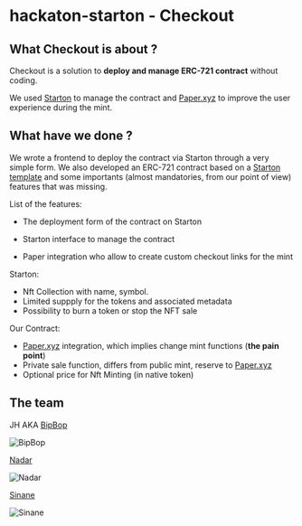 # hackaton-starton - Checkout

## What Checkout is about ?
Checkout is a solution to **deploy and manage ERC-721 contract** without coding.

We used [Starton](https://www.starton.io/) to manage the contract and [Paper.xyz](https://paper.xyz/) to improve the user experience during the mint.

## What have we done ?
We wrote a frontend to deploy the contract via Starton through a very simple form. We also developed an ERC-721 contract based on a [Starton template](https://github.com/starton-io/smart-contract-templates/blob/master/contracts/StartonERC721Capped.sol) and some importants (almost mandatories, from our point of view) features that was missing.

List of the features:
- The deployment form of the contract on Starton
- Starton interface to manage the contract

- Paper integration who allow to create custom checkout links for the mint

Starton:
- Nft Collection with name, symbol.
- Limited suppply for the tokens and associated metadata
- Possibility to burn a token or stop the NFT sale

Our Contract:
- [Paper.xyz](https://paper.xyz/) integration, which implies change mint functions (**the pain point**)
- Private sale function, differs from public mint, reserve to [Paper.xyz](https://paper.xyz/)
- Optional price for Nft Minting (in native token)



## The team

JH AKA [BipBop](https://twitter.com/thebiptomybop)

![BipBop](https://pbs.twimg.com/profile_images/1558436910409945088/Zg53OinY_200x200.jpg)

[Nadar](https://twitter.com/zknadar)

![Nadar](https://pbs.twimg.com/profile_images/1440260567504068613/MlmWoVOu_200x200.jpg)

[Sinane](https://twitter.com/sinane_eth)

![Sinane](https://pbs.twimg.com/profile_images/1537693690872877058/D1zxwSja_200x200.jpg)
